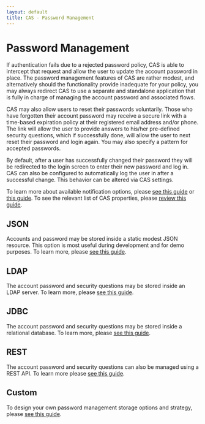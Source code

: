 ```yaml
---
layout: default
title: CAS - Password Management
---
```


# Password Management

If authentication fails due to a rejected password policy, CAS is able to intercept
that request and allow the user to update the account password in place. The password management features of CAS are rather modest, and alternatively should the functionality provide inadequate for your policy, you may always redirect CAS to use a separate and standalone application that is fully in charge of managing the account password and associated flows.

CAS may also allow users to reset their passwords voluntarily. Those who have forgotten their account password
may receive a secure link with a time-based expiration policy at their registered email address and/or phone. The link
will allow the user to provide answers to his/her pre-defined security questions, which if successfully done,
will allow the user to next reset their password and login again. You may also specify a pattern for accepted passwords. 

By default, after a user has successfully changed their password they will be redirected to the login screen
to enter their new password and log in. CAS can also be configured to automatically log the user in after
a successful change. This behavior can be altered via CAS settings. 

To learn more about available notification options, please [see this guide](SMS-Messaging-Configuration.html) or [this guide](Sending-Email-Configuration.html). To see the relevant list of CAS properties, please [review this guide](Configuration-Properties.html#password-management).

## JSON

Accounts and password may be stored inside a static modest JSON resource. This option is most useful during development and for demo purposes. To learn more, please [see this guide](Password-Management-JSON.html).

## LDAP

The account password and security questions may be stored inside an LDAP server. To learn more, please [see this guide](Password-Management-LDAP.html).

## JDBC

The account password and security questions may be stored inside a relational database. To learn more, please [see this guide](Password-Management-JDBC.html).

## REST

The account password and security questions can also be managed using a REST API. To learn more please [see this guide](Password-Management-REST.html).

## Custom

To design your own password management storage options and strategy, please [see this guide](Password-Management-Custom.html).
